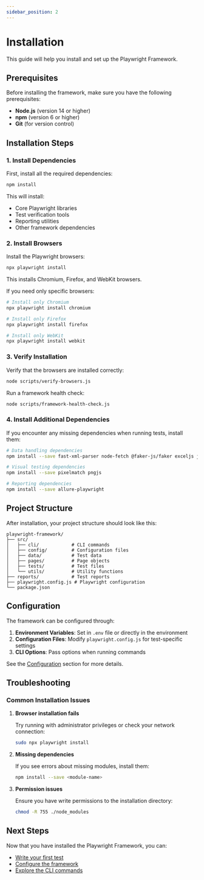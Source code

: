 ```yaml
---
sidebar_position: 2
---
```


# Installation

This guide will help you install and set up the Playwright Framework.

## Prerequisites

Before installing the framework, make sure you have the following prerequisites:

- **Node.js** (version 14 or higher)
- **npm** (version 6 or higher)
- **Git** (for version control)

## Installation Steps

### 1. Install Dependencies

First, install all the required dependencies:

```bash
npm install
```

This will install:
- Core Playwright libraries
- Test verification tools
- Reporting utilities
- Other framework dependencies

### 2. Install Browsers

Install the Playwright browsers:

```bash
npx playwright install
```

This installs Chromium, Firefox, and WebKit browsers.

If you need only specific browsers:

```bash
# Install only Chromium
npx playwright install chromium

# Install only Firefox
npx playwright install firefox

# Install only WebKit
npx playwright install webkit
```

### 3. Verify Installation

Verify that the browsers are installed correctly:

```bash
node scripts/verify-browsers.js
```

Run a framework health check:

```bash
node scripts/framework-health-check.js
```

### 4. Install Additional Dependencies

If you encounter any missing dependencies when running tests, install them:

```bash
# Data handling dependencies
npm install --save fast-xml-parser node-fetch @faker-js/faker exceljs js-yaml

# Visual testing dependencies
npm install --save pixelmatch pngjs

# Reporting dependencies
npm install --save allure-playwright
```

## Project Structure

After installation, your project structure should look like this:

```
playwright-framework/
├── src/
│   ├── cli/            # CLI commands
│   ├── config/         # Configuration files
│   ├── data/           # Test data
│   ├── pages/          # Page objects
│   ├── tests/          # Test files
│   └── utils/          # Utility functions
├── reports/            # Test reports
├── playwright.config.js # Playwright configuration
└── package.json
```

## Configuration

The framework can be configured through:

1. **Environment Variables**: Set in `.env` file or directly in the environment
2. **Configuration Files**: Modify `playwright.config.js` for test-specific settings
3. **CLI Options**: Pass options when running commands

See the [Configuration](configuration) section for more details.

## Troubleshooting

### Common Installation Issues

1. **Browser installation fails**

   Try running with administrator privileges or check your network connection:
   ```bash
   sudo npx playwright install
   ```

2. **Missing dependencies**

   If you see errors about missing modules, install them:
   ```bash
   npm install --save <module-name>
   ```

3. **Permission issues**

   Ensure you have write permissions to the installation directory:
   ```bash
   chmod -R 755 ./node_modules
   ```

## Next Steps

Now that you have installed the Playwright Framework, you can:

- [Write your first test](quick-start)
- [Configure the framework](configuration)
- [Explore the CLI commands](../api/cli)
